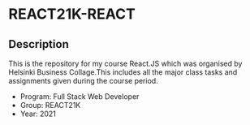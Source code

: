 # REACT21K-REACT

## Description

This is the repository for my course React.JS which was organised by Helsinki Business Collage.This includes all the major class tasks and assignments given during the course period.

- Program: Full Stack Web Developer
- Group: REACT21K
- Year: 2021
